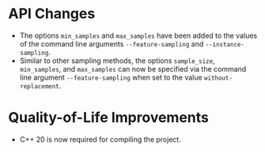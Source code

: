 # API Changes

- The options `min_samples` and `max_samples` have been added to the values of the command line arguments `--feature-sampling` and `--instance-sampling`.
- Similar to other sampling methods, the options `sample_size`, `min_samples`, and `max_samples` can now be specified via the command line argument `--feature-sampling` when set to the value `without-replacement`.

# Quality-of-Life Improvements

- C++ 20 is now required for compiling the project.
